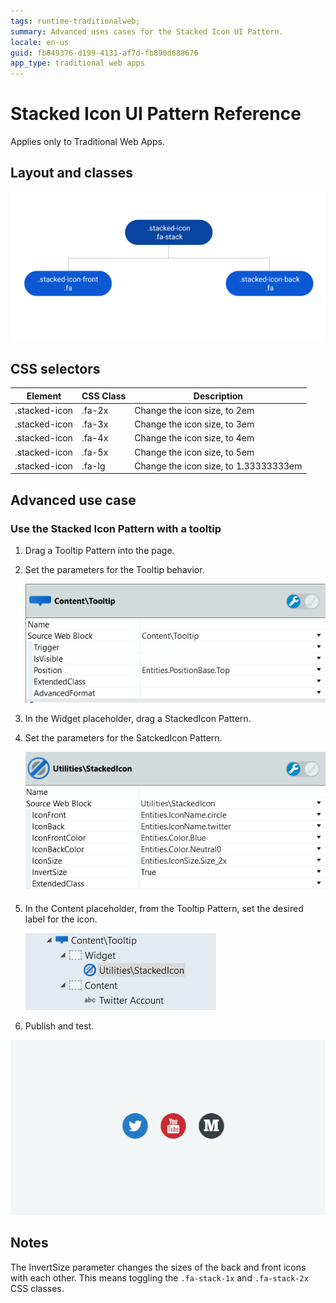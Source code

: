 ```yaml
---
tags: runtime-traditionalweb; 
summary: Advanced uses cases for the Stacked Icon UI Pattern. 
locale: en-us
guid: fb849376-d199-4131-af7d-fb890d688676
app_type: traditional web apps
---
```


# Stacked Icon UI Pattern Reference

<div class="info" markdown="1">

Applies only to Traditional Web Apps.

</div>

## Layout and classes

![](<images/stackedicon-3-diag.png>)

## CSS selectors

| **Element** |  **CSS Class** |  **Description**  |
| ---|---|---
| .stacked-icon  | .fa-2x |  Change the icon size, to 2em  |
| .stacked-icon  | .fa-3x |  Change the icon size, to 3em  |
| .stacked-icon  | .fa-4x |  Change the icon size, to 4em  |
| .stacked-icon  | .fa-5x |  Change the icon size, to 5em  |
| .stacked-icon  | .fa-lg |  Change the icon size, to 1.33333333em  |

## Advanced use case

### Use the Stacked Icon Pattern with a tooltip

1. Drag a Tooltip Pattern into the page.

1. Set the parameters for the Tooltip behavior.

    ![](<images/stackedicon-4-ss.png>)

1. In the Widget placeholder, drag a StackedIcon Pattern.

1. Set the parameters for the SatckedIcon Pattern.

    ![](<images/stackedicon-5-ss.png>)

1. In the Content placeholder, from the Tooltip Pattern, set the desired label for the icon.

    ![](<images/stackedicon-6-ss.png>)

1. Publish and test.

![](<images/stackedicon-1.gif>)

## Notes

The InvertSize parameter changes the sizes of the back and front icons with each other. This means toggling the `.fa-stack-1x` and `.fa-stack-2x` CSS classes.
